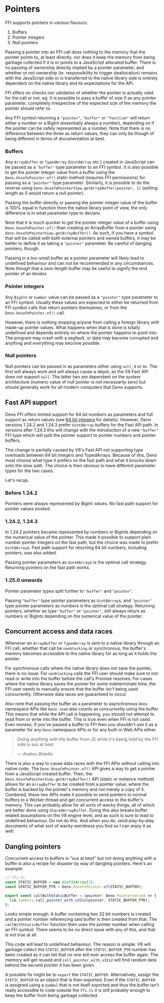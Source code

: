 # Pointers

FFI supports pointers in various flavours:

1. Buffers
2. Pointer integers
3. Null pointers

Passing a pointer into an FFI call does nothing to the memory that the pointer
points to, at least directly, nor does it keep the memory from being garbage
collected if it is or points to a JavaScript allocated buffer. There is no
passing of ownership directly implied by a pointer parameter, and whether or not
ownership (ie. responsibility to trigger deallocation) remains with the
JavaScript side or is transferred to the native library side is entirely
dependent on the native library and its expectations for the API.

FFI offers no checks nor validation of whether the pointer is actually valid for
the call or not. eg. It is possible to pass a buffer of size 0 as any pointer
parameter, completely irrespective of the expected size of the memory the
pointer should refer to.

Any FFI symbol returning a `"pointer"`, `"buffer"` or `"function"` will return
either a number or a BigInt (essentially always a number), depending on if the
pointer can be safely represented as a number. Note that there is no difference
between the three as return values, they can only be though of being different
in terms of documentation at best.

### Buffers

Any `ArrayBuffer` or `TypedArray` (`Uint8Array` etc.) created in JavaScript can
be passed as a `"buffer"` type parameter to an FFI symbol. It is also possible
to get the pointer integer value from a buffer using the
`Deno.UnsafePointer.of()` static method (requires FFI permissions) for passing
as a `"pointer"` type parameter. Similarly, it is possible to do the reverse
using `Deno.UnsafePointerView.getArrayBuffer(pointer, 1)` (setting length as 0
would return a null pointer).

Passing the buffer directly or passing the pointer integer value of the buffer
is 100% equal in function from the native library point of view, the only
difference is in what parameter type to declare.

Note that it is much quicker to get the pointer integer value of a buffer using
`Deno.UnsafePointer.of()` than creating an ArrayBuffer from a pointer using
`Deno.UnsafePointerView.getArrayBuffer()`. As such, if you have a symbol that
will be called with both external pointers and owned buffers, it may be better
to define it as taking a `"pointer"` parameter. Be careful of danging pointers,
though.

Passing in a too-small buffer as a pointer parameter will likely lead to
undefined behaviour and can not be recommended in any circumstances. Note though
that a zero-length buffer may be useful to signify the end pointer of an
iterator.

### Pointer integers

Any `BigInt` or `number` value can be passed as a `"pointer"` type parameter to
an FFI symbol. Usually these values are expected to either be returned from FFI
symbol calls that return pointers themselves, or from the
`Deno.UnsafePointer.of()` call.

However, there is nothing stopping anyone from calling a foreign library with
made-up pointer values. What happens when that is done is totally undefined and
depends entirely on where the pointer happens to point into. The program may
crash with a segfault, or data may become corrupted and anything and everything
may become possible.

### Null pointers

Null pointers can be passed in as parameters either using `null`, `0` or `0n`.
The first will always work and will always cause a depot, as the V8 Fast API
does not support `null`. The latter two are dependent on the system architecture
(numeric value of null pointer is not necessarily zero) but should generally
work for all modern computers that Deno supports.

## Fast API support

Deno FFI offers limited support for 64 bit numbers as parameters and full
support as return values (see [64 bit integers](./64-bit-integers) for details).
However, Deno versions 1.24.2 and 1.24.3 prefer `Uint8Array` buffers for the
Fast API path. In versions after 1.24.3 this will change with the introduction
of a new `"buffer"` FFI type which will split the pointer support to pointer
numbers and pointer buffers.

This change is partially caused by V8's Fast API not supporting type overloads
between 64 bit integers and TypedArrays. Because of this, Deno must choose what
type it prefers on the fast path and what it knocks down onto the slow path. The
choice is then obvious to have different parameter types for the two cases.

Let's recap.

### Before 1.24.2

Pointers were always represented by BigInt values. No fast path support for
pointer values existed.

### 1.24.2, 1.24.3

In 1.24.2 pointers became represented by numbers or BigInts depending on the
numerical value of the pointer. This made it possible to support plain number
pointer integers on the fast path, but the choice was made to prefer
`Uint8Array`s. Fast path support for returning 64 bit numbers, including
pointers, was also added.

Passing pointer parameters as `Uint8Array`s is the optimal call strategy.
Returning pointers on the fast path works.

### 1.25.0 onwards

Pointer parameter types split further to `"buffer"` and `"pointer"`.

Passing `"buffer"` type pointer parameters as `Uint8Array`s, and `"pointer"`
type pointer parameters as numbers is the optimal call strategy. Returning
pointers, whether as type `"buffer"` or `"pointer"`, still always return as
numbers or BigInts depending on the numerical value of the pointer.

## Concurrent access and data races

Whenever an `ArrayBuffer` or `TypedArray` is sent to a native library through an
FFI call, whether that call be `nonblocking` or synchronous, the buffer's memory
becomes accessible to the native library for as long as it holds the pointer.

For synchronous calls where the native library does not save the pointer, there
is no issue. For `nonblocking` calls the FFI user should make sure to not read
or write into the buffer before the call's Promise resolves. For cases where the
native library saves the pointer for some indeterminate time, the FFI user needs
to manually ensure that the buffer isn't being used concurrently. Otherwise data
races are guaranteed to occur.

Also note that passing the buffer as a parameter to asynchronous `Deno`
namespace APIs like `Deno.read` also counts as concurrently using the buffer.
This means that while the API call is happening, you should not attempt to read
from or write into the buffer. This is true even when FFI is not used. Even
moreso, if you've passed a buffer to FFI then you shouldn't use it as a
parameter for any `Deno` namespace APIs or for any built-in Web APIs either.

> Doing _anything_ with the buffer from JS while it's being held by the FFI side
> is sus at best.
>
> &mdash; <cite>Andreu Botella</cite>

There is also a way to cause data races with the FFI APIs without calling into
native code. The `Deno.UnsafePointer.of()` API gives a way to get a pointer from
a JavaScript created buffer. Then, the `Deno.UnsafePointerView.getArrayBuffer()`
API (static or instance method) allows for an `ArrayBuffer` to be created from a
pointer value, where the buffer is backed by the pointer's memory and not merely
a copy of it. Combined, these two APIs make it possible to send pointers to
normal buffers to a Worker thread and get concurrent access to the buffer's
memory. This can probably allow for all sorts of wacky things, all of which are
better done using `SharedArrayBuffer`. Doing this also breaks buffer related
assumptions on the V8 engine level, and as such is sure to lead to undefined
behaviour. Do not do this. And when you do, send play-by-play documents of what
sort of wacky weirdness you find so I can enjoy it as well.

## Dangling pointers

Concurrent access to buffers is "sus at best" but not doing anything with a
buffer is also a recipe for disaster by way of dangling pointers. Here's an
example:

```ts
// ffi.ts
const STATIC_BUFFER = new Uint32Array(2);
const STATIC_BUFFER_PTR = Deno.UnsafePointer.of(STATIC_BUFFER);

export const callWithStaticBuffer = (pointer: Deno.PointerValue) => {
  lib.symbols.call_pointer_with_u32x2(pointer, STATIC_BUFFER_PTR);
};
```

Looks simple enough: A buffer containing two 32 bit numbers is created and a
pointer number referencing said buffer is then created from that. The
`callWithStaticBuffer` function then uses the pointer number when calling an FFI
symbol. There seems to be no direct issue with any of this, and that is not true
at all.

This code will lead to undefined behaviour. The reason is simple: V8 will
garbage collect the `STATIC_BUFFER` after the `STATIC_BUFFER_PTR` number has
been created as it can tell that no one will ever access the buffer again. The
memory will get reused and `call_pointer_with_u32x2` will find random data
behind the second pointer it has been given.

A possible fix might be to `export` the `STATIC_BUFFER`. Alternatively, assign
the `STATIC_BUFFER` to an object that is then exported. Even if the
`STATIC_BUFFER` is assigned using a `Symbol` that is not itself exported and
thus the buffer isn't really accessible to code outside the `ffi.ts` it is still
probably enough to keep the buffer from being garbage collected.

